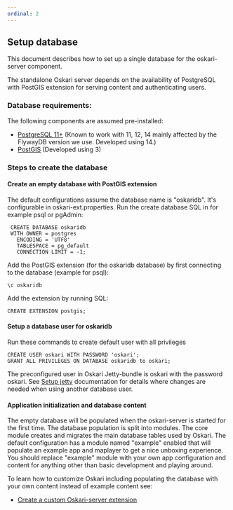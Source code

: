 ```yaml
---
ordinal: 2
---
```


## Setup database

This document describes how to set up a single database for the oskari-server component.

The standalone Oskari server depends on the availability of PostgreSQL with
PostGIS extension for serving content and authenticating users.

### Database requirements:

The following components are assumed pre-installed:

* [PostgreSQL 11+](http://www.postgresql.org/) (Known to work with 11, 12, 14 mainly affected by the FlywayDB version we use. Developed using 14.)
* [PostGIS](http://postgis.net/) (Developed using 3)


### Steps to create the database

#### Create an empty database with PostGIS extension

The default configurations assume the database name is "oskaridb". It's configurable in oskari-ext.properties. Run the create database SQL in for example psql or pgAdmin:

     CREATE DATABASE oskaridb
     WITH OWNER = postgres
       ENCODING = 'UTF8'
       TABLESPACE = pg_default
       CONNECTION LIMIT = -1;

Add the PostGIS extension (for the oskaridb database) by first connecting to the database (example for psql):

    \c oskaridb

Add the extension by running SQL:

    CREATE EXTENSION postgis;

#### Setup a database user for oskaridb

Run these commands to create default user with all privileges

	CREATE USER oskari WITH PASSWORD 'oskari';
	GRANT ALL PRIVILEGES ON DATABASE oskaridb to oskari;

The preconfigured user in Oskari Jetty-bundle is oskari with the password oskari.
See <a data-link-relative="true" href="Setup jetty.md">Setup jetty</a> documentation for details where changes are needed when using another database user.

#### Application initialization and database content

The empty database will be populated when the oskari-server is started for the first time. The database population is split into modules. The core module creates and migrates the main database tables used by Oskari. The default configuration has a module named "example" enabled that will populate an example app and maplayer to get a nice unboxing experience. You should replace "example" module with your own app configuration and content for anything other than basic development and playing around.

To learn how to customize Oskari including populating the database with your own content instead of example content see:
* [Create a custom Oskari-server extension](/documentation/backend/setup-server-extension)

